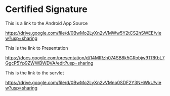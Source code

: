 # Certified Signature

This is a link to the Android App Source

https://drive.google.com/file/d/0BwMo2LyXn2vVMWw5Y2tCS2hSWEE/view?usp=sharing

This is the link to Presentation

https://docs.google.com/presentation/d/14MIRzh074SB8k5GRobjw9TRKbL7GgcP5Yp9ZWWBWDVA/edit?usp=sharing

This is the link to the servlet

https://drive.google.com/file/d/0BwMo2LyXn2vVMno0SDF2Y3NHWkU/view?usp=sharing
